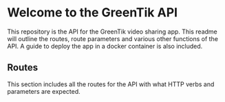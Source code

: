 # Welcome to the GreenTik API

This repository is the API for the GreenTik video sharing app. This readme will outline the routes, route parameters and various other functions of the API. A guide to deploy the app in a docker container is also included.

## Routes

This section includes all the routes for the API with what HTTP verbs and parameters are expected.

